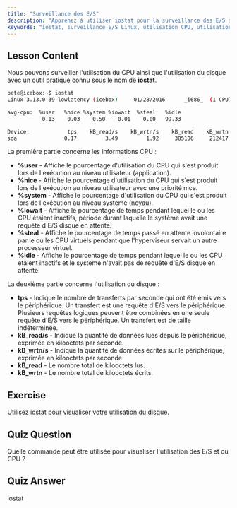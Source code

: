 ```yaml
---
title: "Surveillance des E/S"
description: "Apprenez à utiliser iostat pour la surveillance des E/S sous Linux. Comprenez les métriques d'utilisation du CPU et du disque avec cette commande essentielle. Améliorez les performances du système !"
keywords: "iostat, surveillance E/S Linux, utilisation CPU, utilisation disque, commandes Linux, débutant, tutoriel, guide"
---
```


## Lesson Content

Nous pouvons surveiller l'utilisation du CPU ainsi que l'utilisation du disque avec un outil pratique connu sous le nom de **iostat**.

```bash
pete@icebox:~$ iostat
Linux 3.13.0-39-lowlatency (icebox)     01/28/2016      _i686_  (1 CPU)

avg-cpu:  %user   %nice %system %iowait  %steal   %idle
           0.13    0.03    0.50    0.01    0.00   99.33

Device:            tps    kB_read/s    kB_wrtn/s    kB_read    kB_wrtn
sda               0.17         3.49         1.92     385106     212417
```

La première partie concerne les informations CPU :

- **%user** - Affiche le pourcentage d'utilisation du CPU qui s'est produit lors de l'exécution au niveau utilisateur (application).
- **%nice** - Affiche le pourcentage d'utilisation du CPU qui s'est produit lors de l'exécution au niveau utilisateur avec une priorité nice.
- **%system** - Affiche le pourcentage d'utilisation du CPU qui s'est produit lors de l'exécution au niveau système (noyau).
- **%iowait** - Affiche le pourcentage de temps pendant lequel le ou les CPU étaient inactifs, période durant laquelle le système avait une requête d'E/S disque en attente.
- **%steal** - Affiche le pourcentage de temps passé en attente involontaire par le ou les CPU virtuels pendant que l'hyperviseur servait un autre processeur virtuel.
- **%idle** - Affiche le pourcentage de temps pendant lequel le ou les CPU étaient inactifs et le système n'avait pas de requête d'E/S disque en attente.

La deuxième partie concerne l'utilisation du disque :

- **tps** - Indique le nombre de transferts par seconde qui ont été émis vers le périphérique. Un transfert est une requête d'E/S vers le périphérique. Plusieurs requêtes logiques peuvent être combinées en une seule requête d'E/S vers le périphérique. Un transfert est de taille indéterminée.
- **kB_read/s** - Indique la quantité de données lues depuis le périphérique, exprimée en kilooctets par seconde.
- **kB_wrtn/s** - Indique la quantité de données écrites sur le périphérique, exprimée en kilooctets par seconde.
- **kB_read** - Le nombre total de kilooctets lus.
- **kB_wrtn** - Le nombre total de kilooctets écrits.

## Exercise

Utilisez iostat pour visualiser votre utilisation du disque.

## Quiz Question

Quelle commande peut être utilisée pour visualiser l'utilisation des E/S et du CPU ?

## Quiz Answer

iostat
